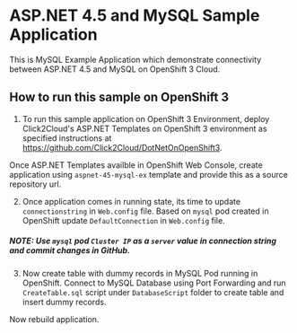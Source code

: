 # ASP.NET 4.5 and MySQL Sample Application
This is MySQL Example Application which demonstrate connectivity between ASP.NET 4.5 and MySQL on OpenShift 3 Cloud.

## How to run this sample on OpenShift 3

1) To run this sample application on OpenShift 3 Environment, deploy Click2Cloud's ASP.NET Templates on OpenShift 3 environment as specified instructions at https://github.com/Click2Cloud/DotNetOnOpenShift3.

Once ASP.NET Templates availble in OpenShift Web Console, create application using `aspnet-45-mysql-ex` template and provide this as a source repository url. 

2) Once application comes in running state, its time to update `connectionstring` in `Web.config` file. Based on `mysql` pod created in OpenShift update `DefaultConnection` in `Web.config` file. 

##### NOTE: Use `mysql` pod `Cluster IP` as a `server` value in connection string and commit changes in GitHub.

3) Now create table with dummy records in MySQL Pod running in OpenShift. Connect to MySQL Database using Port Forwarding and run `CreateTable.sql` script under `DatabaseScript` folder to create table and insert dummy records.

Now rebuild application.
